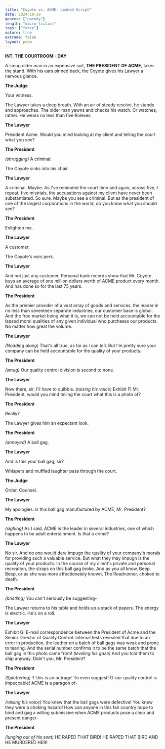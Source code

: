 ```yaml
---
title: "Coyote vs. ACME: Leaked Script"
date: 2024-10-29
genres: ["parody"]
length: "micro-fiction"
tags: ["farce"]
mature: true
extreme: false
layout: poem
---
```

**INT. THE COURTROOM - DAY**

A smug older man in an expensive suit, **THE PRESIDENT OF ACME**, takes the stand. With his ears pinned back, the Coyote gives his Lawyer a nervous glance. 

**The Judge**

Your witness.

The Lawyer takes a deep breath. With an air of steady resolve, he stands and approaches. The older man yawns and checks his watch. Or watches, rather. He wears no less than five Rolexes.

**The Lawyer**

President Acme. Would you mind looking at my client and telling the court what you see?

**The President**

_(shrugging)_ A criminal.

The Coyote sinks into his chair. 

**The Lawyer**

A criminal. Maybe. As I've reminded the court time and again, across five, I repeat, five mistrials, the accusations against my client have never been substantiated. So sure. Maybe you see a criminal. But as the president of one of the largest corporations in the world, do you know what you should see?

**The President**

Enlighten me.

**The Lawyer**

A customer.

The Coyote's ears perk.

**The Lawyer**

And not just any customer. Personal bank records show that Mr. Coyote buys an average of one million dollars worth of ACME product every month. And has done so for the last 75 years.  

**The President**

As the premier provider of a vast array of goods and services, the leader in no less than seventeen separate industries, our customer base is global. And the free market being what it is, we can not be held accountable for the lapsed moral qualities of any given individual who purchases our products. No matter how great the volume.

**The Lawyer**

_(Nodding along)_ That's all true, as far as I can tell. But I'm pretty sure your company can be held accountable for the quality of your products.

**The President**

_(smug)_ Our quality control division is second to none.

**The Lawyer**

Now there, sir, I'll have to quibble. _(raising his voice)_ Exhibit F! Mr. President, would you mind telling the court what this is a photo of?

**The President**

Really?

The Lawyer gives him an expectant look.

**The President**

_(annoyed)_ A ball gag. 

**The Lawyer**

And is this your ball gag, sir?

Whispers and muffled laughter pass through the court.

**The Judge**

Order. Counsel.

**The Lawyer**

My apologies. Is this ball gag manufactured by ACME, Mr. President?

**The President**

_(sighing)_ As I said, ACME is the leader in several industries, one of which happens to be adult entertainment. Is that a crime?

**The Lawyer**

No sir. And no one would dare impugn the quality of your company's morals for providing such a valuable service. But what they may impugn is the quality of your products. In the course of my client's private and personal recreation, the straps on this ball gag broke. And as you all know, Beep Beep, or as she was more affectionately known, The Roadrunner, choked to death.

**The President**

_(bristling)_ You can't seriously be suggesting-

The Lawyer returns to his table and holds up a stack of papers. The energy is electric. He's on a roll.

**The Lawyer**

Exhibit G! E-mail correspondence between the President of Acme and the Senior Director of Quality Control. Internal tests revealed that due to an error in production, the leather on a batch of ball gags was weak and prone to tearing. And the serial number confirms it to be the same batch that the ball gag in this photo came from! _(leveling his gaze)_ And you told them to ship anyway. Didn't you, Mr. President?

**The President**

_(Spluttering)_ T-this is an outrage! To even suggest! O-our quality control is impeccable! ACME is a paragon of-

**The Lawyer**

_(raising his voice)_ You knew that the ball gags were defective! You knew they were a choking hazard! How can anyone in this fair country hope to bind and gag a willing submissive when ACME products pose a clear and present danger-

**The President**

_(lunging out of his seat)_ HE RAPED THAT BIRD! HE RAPED THAT BIRD AND HE MURDERED HER!
 